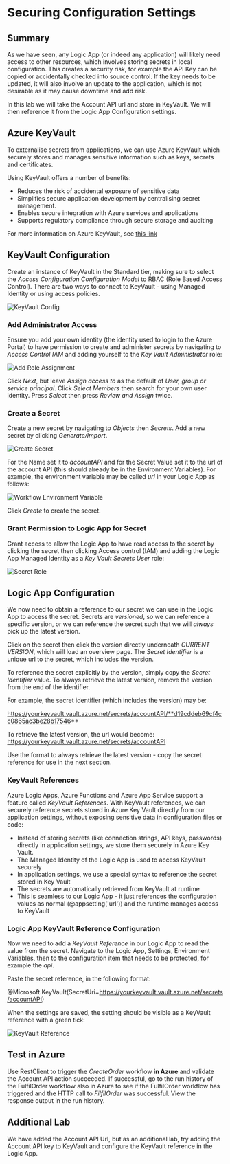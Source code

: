# Securing Configuration Settings

## Summary

As we have seen, any Logic App (or indeed any application) will likely need access to other resources, which involves storing secrets in local configuration. This creates a security risk, for example the API Key can be copied or accidentally checked into source control. If the key needs to be updated, it will also involve an update to the application, which is not desirable as it may cause downtime and add risk.

In this lab we will take the Account API url and store in KeyVault. We will then reference it from the Logic App Configuration settings.

## Azure KeyVault

To externalise secrets from applications, we can use Azure KeyVault which securely stores and manages sensitive information such as keys, secrets and certificates.

Using KeyVault offers a number of benefits:

- Reduces the risk of accidental exposure of sensitive data
- Simplifies secure application development by centralising secret management.
- Enables secure integration with Azure services and applications
- Supports regulatory compliance through secure storage and auditing

For more information on Azure KeyVault, see [this link](https://azure.microsoft.com/en-us/products/key-vault/?msockid=114eea6dcb5c6b2c1bc7ffb2ca756a0a)

## KeyVault Configuration

Create an instance of KeyVault in the Standard tier, making sure to select the *Access Configuration Configuration Model* to RBAC (Role Based Access Control). There are two ways to connect to KeyVault - using Managed Identity or using access policies.

![KeyVault Config](<images/Keyvault Access Configuration.png>)

### Add Administrator Access
Ensure you add your own identity (the identity used to login to the Azure Portal) to have permission to create and administer secrets by navigating to *Access Control IAM* and adding yourself to the *Key Vault Administrator* role:

![Add Role Assignment](<images/KeyVault - Add Role Assignment.png>)

Click *Next*, but leave *Assign access to* as the default of *User, group or service principal*. Click *Select Members* then search for your own user identity. Press *Select* then press *Review and Assign* twice.

### Create a Secret
Create a new secret by navigating to *Objects* then *Secrets*. Add a new secret by clicking *Generate/Import*. 


![Create Secret](<images/KeyVault - Create Secret.png>)

For the Name set it to *accountAPI* and for the Secret Value set it to the url of the account API (this should already be in the Environment Variables). For example, the environment variable may be called *url* in your Logic App as follows:

![Workflow Environment Variable](<images/Workflow - Environment url setting.png>)

Click *Create* to create the secret.

### Grant Permission to Logic App for Secret

Grant access to allow the Logic App to have read access to the secret by clicking the secret then clicking Access control (IAM) and adding the Logic App Managed Identity as a *Key Vault Secrets User* role:

![Secret Role](<images/KeyVault - Add Role Assingment Secret.png>)

## Logic App Configuration
We now need to obtain a reference to our secret we can use in the Logic App to access the secret. Secrets are *versioned*, so we can reference a specific version, or we can reference the secret such that we will *always* pick up the latest version.

Click on the secret then click the version directly underneath *CURRENT VERSION*, which will load an overview page. The *Secret Identifier* is a unique url to the secret, which includes the version.

To reference the secret explicitly by the version, simply copy the *Secret Identifier* value. To always retrieve the latest version, remove the version from the end of the identifier.

For example, the secret identifier (which includes the version) may be:

https://yourkeyvault.vault.azure.net/secrets/accountAPI/**d19cddeb69cf4cc0865ac3be28b17546**

To retrieve the latest version, the url would become:
https://yourkeyvault.vault.azure.net/secrets/accountAPI

Use the format to always retrieve the latest version - copy the secret reference for use in the next section.


### KeyVault References

Azure Logic Apps, Azure Functions and Azure App Service support a feature called *KeyVault References*. With KeyVault references, we can securely reference secrets stored in Azure Key Vault directly from our application settings, without exposing sensitive data in configuration files or code:

- Instead of storing secrets (like connection strings, API keys, passwords) directly in application settings, we store them securely in Azure Key Vault.
- The Managed Identity of the Logic App is used to access KeyVault securely
- In application settings, we use a special syntax to reference the secret stored in Key Vault
- The secrets are automatically retrieved from KeyVault at runtime
- This is seamless to our Logic App - it just references the configuration values as normal (@appsetting('url')) and the runtime manages access to KeyVault

### Logic App KeyVault Reference Configuration

Now we need to add a *KeyVault Reference* in our Logic App to read the value from the secret. Navigate to the Logic App, Settings, Environment Variables, then to the configuration item that needs to be protected, for example the *api*.

Paste the secret reference, in the following format:

@Microsoft.KeyVault(SecretUri=https://yourkeyvault.vault.azure.net/secrets/accountAPI)

When the settings are saved, the setting should be visible as a KeyVault reference with a green tick:

![KeyVault Reference](<images/Logic App - KeyVault Reference.png>)

## Test in Azure

Use RestClient to trigger the *CreateOrder* workflow **in Azure** and validate the Account API  action succeeded. If successful, go to the run history of the FulfilOrder workflow also in Azure to see if the FulfilOrder workflow has triggered and the HTTP call to *FilfilOrder* was successful. View the response output in the run history.

## Additional Lab

We have added the Account API Url, but as an additional lab, try adding the Account API key to KeyVault and configure the KeyVault reference in the Logic App.

